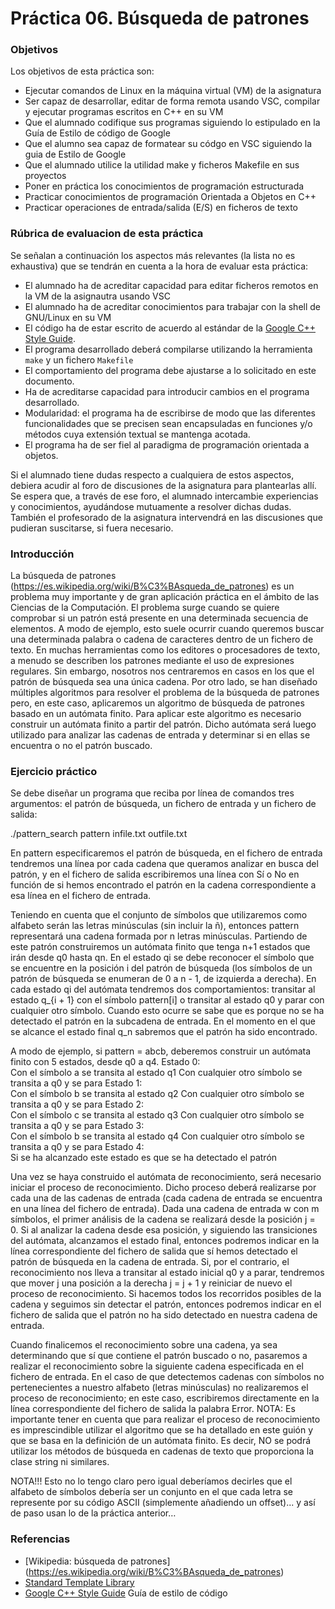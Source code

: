 # Práctica 06. Búsqueda de patrones

### Objetivos
Los objetivos de esta práctica son: 

* Ejecutar comandos de Linux en la máquina virtual (VM) de la asignatura
* Ser capaz de desarrollar, editar de forma remota usando VSC, compilar y ejecutar programas escritos en C++ en su VM
* Que el alumnado codifique sus programas siguiendo lo estipulado en la Guía de Estilo de código de Google
* Que el alumno sea capaz de formatear su códgo en VSC siguiendo la guia de Estilo de Google
* Que el alumnado utilice la utilidad make y ficheros Makefile en sus proyectos
* Poner en práctica los conocimientos de programación estructurada
* Practicar conocimientos de programación Orientada a Objetos en C++
* Practicar operaciones de entrada/salida (E/S) en ficheros de texto

### Rúbrica de evaluacion de esta práctica
Se señalan a continuación los aspectos más relevantes (la lista no es exhaustiva)
que se tendrán en cuenta a la hora de evaluar esta práctica:

* El alumnado ha de acreditar capacidad para editar ficheros remotos en la VM de la asignautra usando VSC
* El alumnado ha de acreditar conocimientos para trabajar con la shell de GNU/Linux en su VM
* El código ha de estar escrito de acuerdo al estándar de la [Google C++ Style Guide](https://google.github.io/styleguide/cppguide.html).
* El programa desarrollado deberá compilarse utilizando la herramienta `make` y un fichero `Makefile`
* El comportamiento del programa debe ajustarse a lo solicitado en este documento.
* Ha de acreditarse capacidad para introducir cambios en el programa desarrollado.
* Modularidad: el programa ha de escribirse de modo que las diferentes funcionalidades que se precisen sean encapsuladas en funciones y/o métodos cuya extensión textual se mantenga acotada.
* El programa ha de ser fiel al paradigma de programación orientada a objetos.

Si el alumnado tiene dudas respecto a cualquiera de estos aspectos, debiera acudir al
foro de discusiones de la asignatura para plantearlas allı́. 
Se espera que, a través de ese foro, el alumnado intercambie experiencias y conocimientos, ayudándose mutuamente
a resolver dichas dudas. 
También el profesorado de la asignatura intervendrá en las discusiones que pudieran suscitarse, si fuera necesario.
    
### Introducción
La búsqueda de patrones (https://es.wikipedia.org/wiki/B%C3%BAsqueda_de_patrones) es un problema muy importante y de gran aplicación práctica en el ámbito de las Ciencias de la Computación. El problema surge cuando se quiere comprobar si un patrón está presente en una determinada secuencia de elementos. A modo de ejemplo, esto suele ocurrir cuando queremos buscar una determinada palabra o cadena de caracteres dentro de un fichero de texto. En muchas herramientas como los editores o procesadores de texto, a menudo se describen los patrones mediante el uso de expresiones regulares. Sin embargo, nosotros nos centraremos en casos en los que el patrón de búsqueda sea una única cadena. Por otro lado, se han diseñado múltiples algoritmos para resolver el problema de la búsqueda de patrones pero, en este caso, aplicaremos un algoritmo de búsqueda de patrones basado en un autómata finito. Para aplicar este algoritmo es necesario construir un autómata finito a partir del patrón. Dicho autómata será luego utilizado para analizar las cadenas de entrada y determinar si en ellas se encuentra o no el patrón buscado.

### Ejercicio práctico

Se debe diseñar un programa que reciba por línea de comandos tres argumentos: el patrón de búsqueda, un fichero de entrada y un fichero de salida:

./pattern_search pattern infile.txt outfile.txt

En pattern especificaremos el patrón de búsqueda, en el fichero de entrada tendremos una línea por cada cadena que queramos analizar en busca del patrón, y en el fichero de salida escribiremos una línea con Sí o No en función de si hemos encontrado el patrón en la cadena correspondiente a esa línea en el fichero de entrada. 
 
Teniendo en cuenta que el conjunto de símbolos que utilizaremos como alfabeto serán las letras minúsculas (sin incluir la ñ), entonces pattern representará una cadena formada por n letras minúsculas. Partiendo de este patrón construiremos un autómata finito que tenga n+1 estados que irán desde q0 hasta qn. En el estado qi se debe reconocer el símbolo que se encuentre en la posición i del patrón de búsqueda (los símbolos de un patrón de búsqueda se enumeran de 0 a n - 1, de izquierda a derecha). En cada estado qi del autómata tendremos dos comportamientos: transitar al estado q_{i + 1} con el símbolo pattern[i] o transitar al estado q0 y parar con cualquier otro símbolo. Cuando esto ocurre se sabe que es porque no se ha detectado el patrón en la subcadena de entrada. En el momento en el que se alcance el estado final q_n sabremos que el patrón ha sido encontrado. 

A modo de ejemplo, si pattern = abcb, deberemos construir un autómata finito con 5 estados, desde q0 a q4. 
Estado 0:  
Con el símbolo a se transita al estado q1
Con cualquier otro símbolo se transita a q0 y se para
Estado 1:  
Con el símbolo b se transita al estado q2
Con cualquier otro símbolo se transita a q0 y se para
Estado 2:  
Con el símbolo c se transita al estado q3
Con cualquier otro símbolo se transita a q0 y se para
Estado 3:  
Con el símbolo b se transita al estado q4
Con cualquier otro símbolo se transita a q0 y se para
Estado 4:  
Si se ha alcanzado este estado es que se ha detectado el patrón

Una vez se haya construido el autómata de reconocimiento, será necesario iniciar el proceso de reconocimiento. Dicho proceso deberá realizarse por cada una de las cadenas de entrada (cada cadena de entrada se encuentra en una línea del fichero de entrada). Dada una cadena de entrada w con m símbolos, el primer análisis de la cadena se realizará desde la posición j = 0. Si al analizar la cadena desde esa posición, y siguiendo las transiciones del autómata, alcanzamos el estado final, entonces podremos indicar en la línea correspondiente del fichero de salida que sí hemos detectado el patrón de búsqueda en la cadena de entrada. Si, por el contrario, el reconocimiento nos lleva a transitar al estado inicial q0 y a parar, tendremos que mover j una posición a la derecha j = j + 1 y reiniciar de nuevo el proceso de reconocimiento. Si hacemos todos los recorridos posibles de la cadena y seguimos sin detectar el patrón, entonces podremos indicar en el fichero de salida que el patrón no ha sido detectado en nuestra cadena de entrada.

Cuando finalicemos el reconocimiento sobre una cadena, ya sea determinando que sí que contiene el patrón buscado o no, pasaremos a realizar el reconocimiento sobre la siguiente cadena especificada en el fichero de entrada. En el caso de que detectemos cadenas con símbolos no pertenecientes a nuestro alfabeto (letras minúsculas) no realizaremos el proceso de reconocimiento; en este caso, escribiremos directamente en la línea correspondiente del fichero de salida la palabra Error.
NOTA: Es importante tener en cuenta que para realizar el proceso de reconocimiento es imprescindible utilizar el algoritmo que se ha detallado en este guión y que se basa en la definición de un autómata finito. Es decir, NO se podrá utilizar los métodos de búsqueda en cadenas de texto que proporciona la clase string ni similares.
 
NOTA!!! Esto no lo tengo claro pero igual deberíamos decirles que el alfabeto de símbolos debería ser un conjunto en el que cada letra se represente por su código ASCII (simplemente añadiendo un offset)... y así de paso usan lo de la práctica anterior…

### Referencias
* [Wikipedia: búsqueda de patrones] (https://es.wikipedia.org/wiki/B%C3%BAsqueda_de_patrones)
* [Standard Template Library](http://www.cplusplus.com/reference/stl/)
* [Google C++ Style Guide](https://google.github.io/styleguide/cppguide.html) Guía de estilo de código 
